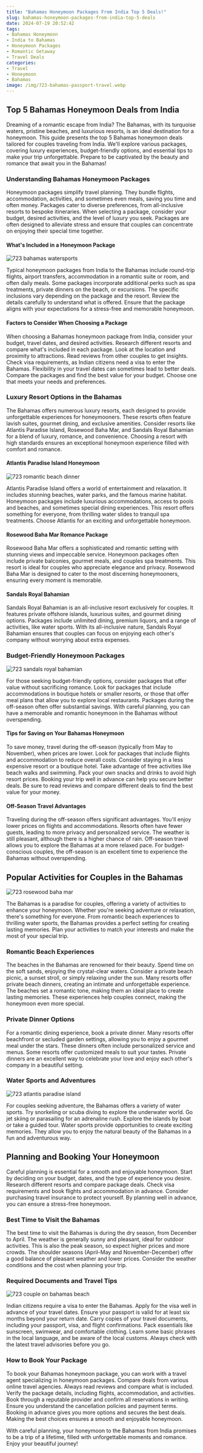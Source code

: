 ```yaml
---
title: "Bahamas Honeymoon Packages From India Top 5 Deals!"
slug: bahamas-honeymoon-packages-from-india-top-5-deals
date: 2024-07-19 20:52:42
tags:
- Bahamas Honeymoon
- India to Bahamas
- Honeymoon Packages
- Romantic Getaway
- Travel Deals
categories:
- Travel
- Honeymoon
- Bahamas
image: /img/723-bahamas-passport-travel.webp 
---
```

## Top 5 Bahamas Honeymoon Deals from India

Dreaming of a romantic escape from India? The Bahamas, with its turquoise waters, pristine beaches, and luxurious resorts, is an ideal destination for a honeymoon. This guide presents the top 5 Bahamas honeymoon deals tailored for couples traveling from India. We'll explore various packages, covering luxury experiences, budget-friendly options, and essential tips to make your trip unforgettable. Prepare to be captivated by the beauty and romance that await you in the Bahamas!

### Understanding Bahamas Honeymoon Packages

Honeymoon packages simplify travel planning. They bundle flights, accommodation, activities, and sometimes even meals, saving you time and often money. Packages cater to diverse preferences, from all-inclusive resorts to bespoke itineraries. When selecting a package, consider your budget, desired activities, and the level of luxury you seek. Packages are often designed to alleviate stress and ensure that couples can concentrate on enjoying their special time together.

#### What's Included in a Honeymoon Package

![723 bahamas watersports](/img/723-bahamas-watersports.webp)

Typical honeymoon packages from India to the Bahamas include round-trip flights, airport transfers, accommodation in a romantic suite or room, and often daily meals. Some packages incorporate additional perks such as spa treatments, private dinners on the beach, or excursions. The specific inclusions vary depending on the package and the resort. Review the details carefully to understand what is offered. Ensure that the package aligns with your expectations for a stress-free and memorable honeymoon.

#### Factors to Consider When Choosing a Package

When choosing a Bahamas honeymoon package from India, consider your budget, travel dates, and desired activities. Research different resorts and compare what's included in each package. Look at the location and proximity to attractions. Read reviews from other couples to get insights. Check visa requirements, as Indian citizens need a visa to enter the Bahamas. Flexibility in your travel dates can sometimes lead to better deals. Compare the packages and find the best value for your budget. Choose one that meets your needs and preferences.

### Luxury Resort Options in the Bahamas

The Bahamas offers numerous luxury resorts, each designed to provide unforgettable experiences for honeymooners. These resorts often feature lavish suites, gourmet dining, and exclusive amenities. Consider resorts like Atlantis Paradise Island, Rosewood Baha Mar, and Sandals Royal Bahamian for a blend of luxury, romance, and convenience. Choosing a resort with high standards ensures an exceptional honeymoon experience filled with comfort and romance.

#### Atlantis Paradise Island Honeymoon

![723 romantic beach dinner](/img/723-romantic-beach-dinner.webp)

Atlantis Paradise Island offers a world of entertainment and relaxation. It includes stunning beaches, water parks, and the famous marine habitat. Honeymoon packages include luxurious accommodations, access to pools and beaches, and sometimes special dining experiences. This resort offers something for everyone, from thrilling water slides to tranquil spa treatments. Choose Atlantis for an exciting and unforgettable honeymoon.

#### Rosewood Baha Mar Romance Package

Rosewood Baha Mar offers a sophisticated and romantic setting with stunning views and impeccable service. Honeymoon packages often include private balconies, gourmet meals, and couples spa treatments. This resort is ideal for couples who appreciate elegance and privacy. Rosewood Baha Mar is designed to cater to the most discerning honeymooners, ensuring every moment is memorable.

#### Sandals Royal Bahamian

Sandals Royal Bahamian is an all-inclusive resort exclusively for couples. It features private offshore islands, luxurious suites, and gourmet dining options. Packages include unlimited dining, premium liquors, and a range of activities, like water sports. With its all-inclusive nature, Sandals Royal Bahamian ensures that couples can focus on enjoying each other's company without worrying about extra expenses.

### Budget-Friendly Honeymoon Packages

![723 sandals royal bahamian](/img/723-sandals-royal-bahamian.webp)

For those seeking budget-friendly options, consider packages that offer value without sacrificing romance. Look for packages that include accommodations in boutique hotels or smaller resorts, or those that offer meal plans that allow you to explore local restaurants. Packages during the off-season often offer substantial savings. With careful planning, you can have a memorable and romantic honeymoon in the Bahamas without overspending.

#### Tips for Saving on Your Bahamas Honeymoon

To save money, travel during the off-season (typically from May to November), when prices are lower. Look for packages that include flights and accommodation to reduce overall costs. Consider staying in a less expensive resort or a boutique hotel. Take advantage of free activities like beach walks and swimming. Pack your own snacks and drinks to avoid high resort prices. Booking your trip well in advance can help you secure better deals. Be sure to read reviews and compare different deals to find the best value for your money.

#### Off-Season Travel Advantages

Traveling during the off-season offers significant advantages. You'll enjoy lower prices on flights and accommodations. Resorts often have fewer guests, leading to more privacy and personalized service. The weather is still pleasant, although there is a higher chance of rain. Off-season travel allows you to explore the Bahamas at a more relaxed pace. For budget-conscious couples, the off-season is an excellent time to experience the Bahamas without overspending.

## Popular Activities for Couples in the Bahamas

![723 rosewood baha mar](/img/723-rosewood-baha-mar.webp)

The Bahamas is a paradise for couples, offering a variety of activities to enhance your honeymoon. Whether you're seeking adventure or relaxation, there's something for everyone. From romantic beach experiences to thrilling water sports, the Bahamas provides a perfect setting for creating lasting memories. Plan your activities to match your interests and make the most of your special trip.

### Romantic Beach Experiences

The beaches in the Bahamas are renowned for their beauty. Spend time on the soft sands, enjoying the crystal-clear waters. Consider a private beach picnic, a sunset stroll, or simply relaxing under the sun. Many resorts offer private beach dinners, creating an intimate and unforgettable experience. The beaches set a romantic tone, making them an ideal place to create lasting memories. These experiences help couples connect, making the honeymoon even more special.

### Private Dinner Options

For a romantic dining experience, book a private dinner. Many resorts offer beachfront or secluded garden settings, allowing you to enjoy a gourmet meal under the stars. These dinners often include personalized service and menus. Some resorts offer customized meals to suit your tastes. Private dinners are an excellent way to celebrate your love and enjoy each other's company in a beautiful setting.

### Water Sports and Adventures

![723 atlantis paradise island](/img/723-atlantis-paradise-island.webp)

For couples seeking adventure, the Bahamas offers a variety of water sports. Try snorkeling or scuba diving to explore the underwater world. Go jet skiing or parasailing for an adrenaline rush. Explore the islands by boat or take a guided tour. Water sports provide opportunities to create exciting memories. They allow you to enjoy the natural beauty of the Bahamas in a fun and adventurous way.

## Planning and Booking Your Honeymoon

Careful planning is essential for a smooth and enjoyable honeymoon. Start by deciding on your budget, dates, and the type of experience you desire. Research different resorts and compare package deals. Check visa requirements and book flights and accommodation in advance. Consider purchasing travel insurance to protect yourself. By planning well in advance, you can ensure a stress-free honeymoon.

### Best Time to Visit the Bahamas

The best time to visit the Bahamas is during the dry season, from December to April. The weather is generally sunny and pleasant, ideal for outdoor activities. This is also the peak season, so expect higher prices and more crowds. The shoulder seasons (April-May and November-December) offer a good balance of pleasant weather and lower prices. Consider the weather conditions and the cost when planning your trip.

### Required Documents and Travel Tips

![723 couple on bahamas beach](/img/723-couple-on-bahamas-beach.webp)

Indian citizens require a visa to enter the Bahamas. Apply for the visa well in advance of your travel dates. Ensure your passport is valid for at least six months beyond your return date. Carry copies of your travel documents, including your passport, visa, and flight confirmations. Pack essentials like sunscreen, swimwear, and comfortable clothing. Learn some basic phrases in the local language, and be aware of the local customs. Always check with the latest travel advisories before you go.

### How to Book Your Package

To book your Bahamas honeymoon package, you can work with a travel agent specializing in honeymoon packages. Compare deals from various online travel agencies. Always read reviews and compare what is included. Verify the package details, including flights, accommodation, and activities. Book through a reputable provider and confirm all reservations in writing. Ensure you understand the cancellation policies and payment terms. Booking in advance gives you more options and secures the best deals. Making the best choices ensures a smooth and enjoyable honeymoon.

With careful planning, your honeymoon to the Bahamas from India promises to be a trip of a lifetime, filled with unforgettable moments and romance. Enjoy your beautiful journey!

